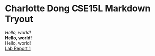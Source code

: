 # Charlotte Dong CSE15L Markdown Tryout
*Hello, world!*  
**Hello, world!**  
Hello, world!  
[Lab Report 1](https://cducsdcse.github.io/lab-report-1-week-0.html)  